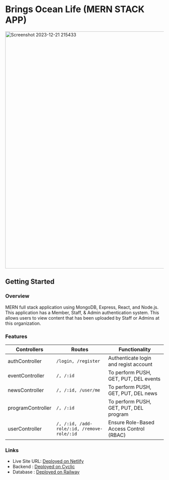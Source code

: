 # Brings Ocean Life (MERN STACK APP) 

<img width="750" alt="Screenshot 2023-12-21 215433" src="https://github.com/SuryaFtr/group-n-project/assets/109584701/ab3fbe89-fda0-4bd9-ac12-d801674954bc">

## Getting Started

### Overview
MERN full stack application using MongoDB, Express, React, and Node.js. This application has a Member, Staff, & Admin authentication system. This allows users to view content that has been uploaded by Staff or Admins at this organization.

### Features
| Controllers         | Routes                                      | Functionality                               |
|---------------------|-------------------------------------------- |---------------------------------------------|
| authController      | `/login, /register`                         | Authenticate login and regist account             |
| eventController     | `/, /:id`                                   | To perform PUSH, GET, PUT, DEL events       |
| newsController      | `/, /:id, /user/me`                         | To perform PUSH, GET, PUT, DEL news         |
| programController   | `/, /:id`                                   | To perform PUSH, GET, PUT, DEL program      |
| userController      | `/, /:id, /add-role/:id, /remove-role/:id`  | Ensure Role-Based Access Control (RBAC)     |

### Links

- Live Site URL: [Deployed on Netlify]( ? )
- Backend : [Deployed on Cyclic](?)
- Database : [Deployed on Railway](?)

### 